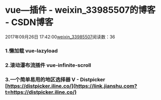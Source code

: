 # vue—插件 - weixin_33985507的博客 - CSDN博客
2017年09月26日 17:42:00[weixin_33985507](https://me.csdn.net/weixin_33985507)阅读数：36
### 1.懒加载 vue-lazyload
### 2.滚动瀑布流插件 vue-infinite-scroll
### 3.一个简单易用的地区选择器 V - Distpicker    [https://distpicker.iline.co/](https://link.jianshu.com?t=https://distpicker.iline.co/)
